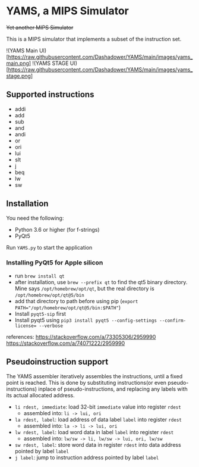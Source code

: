 # YAMS, a MIPS Simulator
~~Yet another MIPS Simulator~~

This is a MIPS simulator that implements a subset of the instruction set.

!(YAMS Main UI)[https://raw.githubusercontent.com/Dashadower/YAMS/main/images/yams_main.png]
!(YAMS STAGE UI)[https://raw.githubusercontent.com/Dashadower/YAMS/main/images/yams_stage.png]

## Supported instructions
- addi
- add
- sub
- and
- andi
- or
- ori
- lui
- slt
- j
- beq
- lw
- sw

## Installation

You need the following:
- Python 3.6 or higher (for f-strings)
- PyQt5

Run `YAMS.py` to start the application

### Installing PyQt5 for Apple silicon

- run `brew install qt`
- after installation, use `brew --prefix qt` to find the qt5 binary directory. Mine says `/opt/homebrew/opt/qt`, but the real directory is `/opt/homebrew/opt/qt@5/bin`
- add that directory to path before using pip (`export PATH="/opt/homebrew/opt/qt@5/bin:$PATH"`)
- Install `pyqt5-sip` first
- Install pyqt5 using `pip3 install pyqt5 --config-settings --confirm-license= --verbose`

references:
https://stackoverflow.com/a/73305306/2959990
https://stackoverflow.com/a/74071222/2959990


## Pseudoinstruction support

The YAMS assembler iteratively assembles the instructions, until a fixed point is reached. This is done by substituting
instructions(or even pseudo-instructions) inplace of pseudo-instructions, and replacing any labels with its actual
allocated address.

- `li rdest, immediate`: load 32-bit `immediate` value into register `rdest`
  - assembled into: `li -> lui, ori`
- `la rdest, label`: load address of data label `label` into register `rdest`
  - assembled into: `la -> li -> lui, ori`
- `lw rdest, label`: load word data in label `label` into register `rdest`
  - assembled into: `lw/sw -> li, lw/sw -> lui, ori, lw/sw`
- `sw rdest, label`: store word data in register `rdest` into data address pointed by label `label`
- `j label`: jump to instruction address pointed by label `label`